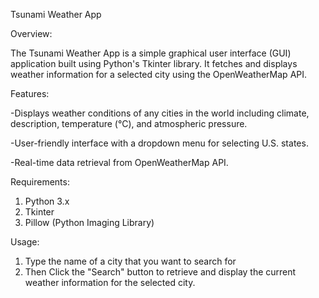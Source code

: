 Tsunami Weather App

Overview:

The Tsunami Weather App is a simple graphical user interface (GUI) application built using Python's Tkinter library. It fetches and displays weather information for a selected city using the OpenWeatherMap API.

Features:

-Displays weather conditions of any cities in the world including climate, description, temperature (°C), and atmospheric pressure.

-User-friendly interface with a dropdown menu for selecting U.S. states.

-Real-time data retrieval from OpenWeatherMap API.

Requirements:
1. Python 3.x
2. Tkinter
3. Pillow (Python Imaging Library)

Usage:
1. Type the name of a city that you want to search for
2. Then Click the "Search" button to retrieve and display the current weather information for the selected city.


